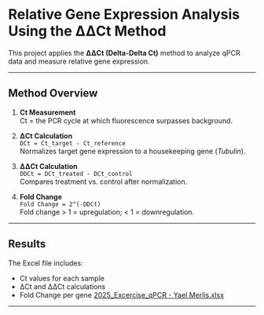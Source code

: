 #  Relative Gene Expression Analysis Using the ΔΔCt Method

This project applies the **ΔΔCt (Delta-Delta Ct)** method to analyze qPCR data and measure relative gene expression.

---

##  Method Overview

1. **Ct Measurement**  
   Ct = the PCR cycle at which fluorescence surpasses background.

2. **ΔCt Calculation**  
   `DCt = Ct_target - Ct_reference`  
   Normalizes target gene expression to a housekeeping gene (*Tubulin*).

3. **ΔΔCt Calculation**  
   `DDCt = DCt_treated - DCt_control`  
   Compares treatment vs. control after normalization.

4. **Fold Change**  
   `Fold Change = 2^(-DDCt)`  
   Fold change > 1 = upregulation; < 1 = downregulation.

---

## Results

The Excel file includes:
- Ct values for each sample
- ΔCt and ΔΔCt calculations
- Fold Change per gene
[2025_Excercise_qPCR - Yael Merlis.xlsx](https://github.com/user-attachments/files/21023756/2025_Excercise_qPCR.-.Yael.Merlis.xlsx)


---

#


